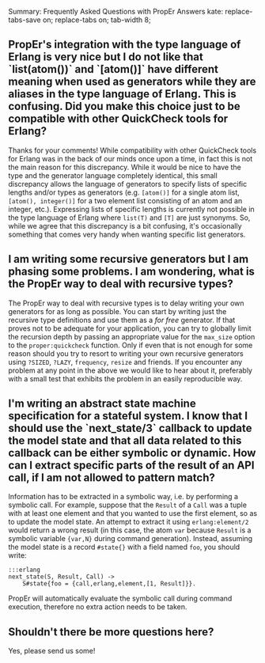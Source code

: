 Summary: Frequently Asked Questions with PropEr Answers
kate: replace-tabs-save on; replace-tabs on; tab-width 8;

<h2 class="question" markdown="1">
PropEr's integration with the type language of Erlang is very nice
but I do not like that `list(atom())` and `[atom()]` have different
meaning when used as generators while they are aliases in the type
language of Erlang. This is confusing. Did you make this choice just
to be compatible with other QuickCheck tools for Erlang?
</h2>

Thanks for your comments! While compatibility with other QuickCheck
tools for Erlang was in the back of our minds once upon a time, in
fact this is not the main reason for this discrepancy. While it would
be nice to have the type and the generator language completely
identical, this small discrepancy allows the language of generators to
specify lists of specific lengths and/or types as generators (e.g.
`[atom()]` for a single atom list, `[atom(), integer()]` for a two
element list consisting of an atom and an integer, etc.). Expressing
lists of specific lengths is currently not possible in the type
language of Erlang where `list(T)` and `[T]` are just synonyms. So,
while we agree that this discrepancy is a bit confusing, it's occasionally
something that comes very handy when wanting specific list generators.

<h2 class="question" markdown="1">
I am writing some recursive generators but I am phasing some problems.
I am wondering, what is the PropEr way to deal with recursive types?
</h2>

The PropEr way to deal with recursive types is to delay writing your
own generators for as long as possible. You can start by writing just
the recursive type definitions and use them as a <i>for free</i>
generator. If that proves not to be adequate for your application, you
can try to globally limit the recursion depth by passing an
appropriate value for the `max_size` option to the `proper:quickcheck`
function. Only if even that is not enough for some reason should you
try to resort to writing your own recursive generators using `?SIZED`,
`?LAZY`, `frequency`, `resize` and friends. If you encounter any
problem at any point in the above we would like to hear about it,
preferably with a small test that exhibits the problem in an easily
reproducible way.

<h2 class="question" markdown="1">
I'm writing an abstract state machine specification for a stateful system.
I know that I should use the `next_state/3` callback to update the model
state and that all data related to this callback can be either symbolic or
dynamic. How can I extract specific parts of the result of an API call, if
I am not allowed to pattern match?
</h2>

Information has to be extracted in a symbolic way, i.e. by performing a symbolic
call. For example, suppose that the `Result` of a `Call` was a tuple with at
least one element and that you wanted to use the first element, so as to update
the model state. An attempt to extract it using `erlang:element/2` would return
a wrong result (in this case, the atom `var` because `Result` is a symbolic
variable `{var,N}` during command generation).
Instead, assuming the model state is a record `#state{}` with a field named
`foo`, you should write:

    :::erlang
    next_state(S, Result, Call) ->
        S#state{foo = {call,erlang,element,[1, Result]}}.

PropEr will automatically evaluate the symbolic call during command execution,
therefore no extra action needs to be taken.

<h2 class="question" markdown="1">
Shouldn't there be more questions here?
</h2>

Yes, please send us some!
